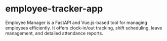 # employee-tracker-app
Employee Manager is a FastAPI and Vue.js-based tool for managing employees efficiently. It offers clock-in/out tracking, shift scheduling, leave management, and detailed attendance reports.
